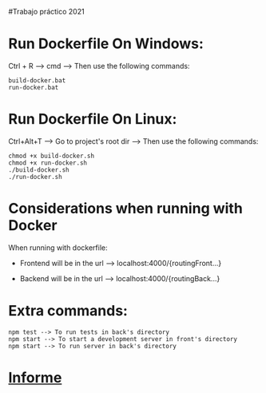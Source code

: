 #Trabajo práctico 2021

# Run Dockerfile On Windows:

Ctrl + R --> cmd -->  Then use the following commands:
```
build-docker.bat
run-docker.bat
```


# Run Dockerfile On Linux:

Ctrl+Alt+T --> Go to project's root dir --> Then use the following commands:

```
chmod +x build-docker.sh
chmod +x run-docker.sh
./build-docker.sh
./run-docker.sh
```
# Considerations when running with Docker
When running with dockerfile:

* Frontend will be in the url --> localhost:4000/{routingFront...}

* Backend will be in the url --> localhost:4000/{routingBack...}

# Extra commands:

```
npm test --> To run tests in back's directory
npm start --> To start a development server in front's directory
npm start --> To run server in back's directory
```

# [Informe](https://docs.google.com/document/d/1Tz41V4A601chT_6Qyk9HVjlYaUBtNiLxxKrKirMK9aQ/edit)   
